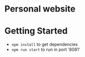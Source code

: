 # Personal website

# Getting Started
- `npm install` to get dependencies
- `npm run start` to run in port '8081'
